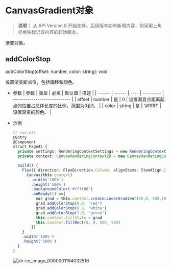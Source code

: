 # CanvasGradient对象

>  **说明：**
>  从 API Version 8 开始支持。后续版本如有新增内容，则采用上角标单独标记该内容的起始版本。


渐变对象。


## addColorStop

addColorStop(offset: number, color: string): void

设置渐变断点值，包括偏移和颜色。

- 参数
  | 参数     | 类型     | 必填   | 默认值       | 描述                           |
  | ------ | ------ | ---- | --------- | ---------------------------- |
  | offset | number | 是    | 0         | 设置渐变点距离起点的位置占总体长度的比例，范围为0到1。 |
  | color  | string | 是    | '#ffffff' | 设置渐变的颜色。                     |

- 示例

  ```ts
  // xxx.ets
  @Entry
  @Component
  struct Page45 {
    private settings: RenderingContextSettings = new RenderingContextSettings(true)
    private context: CanvasRenderingContext2D = new CanvasRenderingContext2D(this.settings)

    build() {
      Flex({ direction: FlexDirection.Column, alignItems: ItemAlign.Center, justifyContent: FlexAlign.Center }) {
        Canvas(this.context)
          .width('100%')
          .height('100%')
          .backgroundColor('#ffff00')
          .onReady(() =>{
            var grad = this.context.createLinearGradient(50,0, 300,100)
            grad.addColorStop(0.0, 'red')
            grad.addColorStop(0.5, 'white')
            grad.addColorStop(1.0, 'green')
            this.context.fillStyle = grad
            this.context.fillRect(0, 0, 500, 500)
          })
      }
      .width('100%')
      .height('100%')
    }
  }
  ```

  ![zh-cn_image_0000001194032516](figures/zh-cn_image_0000001194032516.png)
